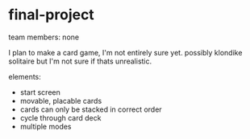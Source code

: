 # final-project

team members: none

I plan to make a card game, I'm not entirely sure yet. possibly klondike solitaire but I'm not sure if thats unrealistic. 

elements:
- start screen
- movable, placable cards
- cards can only be stacked in correct order
- cycle through card deck
- multiple modes
